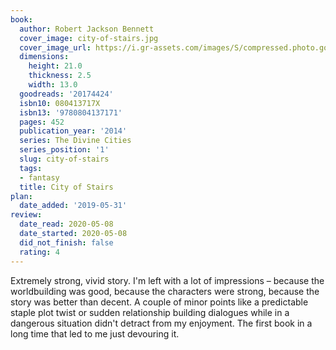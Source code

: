 ```yaml
---
book:
  author: Robert Jackson Bennett
  cover_image: city-of-stairs.jpg
  cover_image_url: https://i.gr-assets.com/images/S/compressed.photo.goodreads.com/books/1394545220l/20174424._SX98_.jpg
  dimensions:
    height: 21.0
    thickness: 2.5
    width: 13.0
  goodreads: '20174424'
  isbn10: 080413717X
  isbn13: '9780804137171'
  pages: 452
  publication_year: '2014'
  series: The Divine Cities
  series_position: '1'
  slug: city-of-stairs
  tags:
  - fantasy
  title: City of Stairs
plan:
  date_added: '2019-05-31'
review:
  date_read: 2020-05-08
  date_started: 2020-05-08
  did_not_finish: false
  rating: 4
---
```


Extremely strong, vivid story. I'm left with a lot of impressions – because the worldbuilding was good, because the characters were strong, because the story was better than decent. A couple of minor points like a predictable staple plot twist or sudden relationship building dialogues while in a dangerous situation didn't detract from my enjoyment. The first book in a long time that led to me just devouring it.
